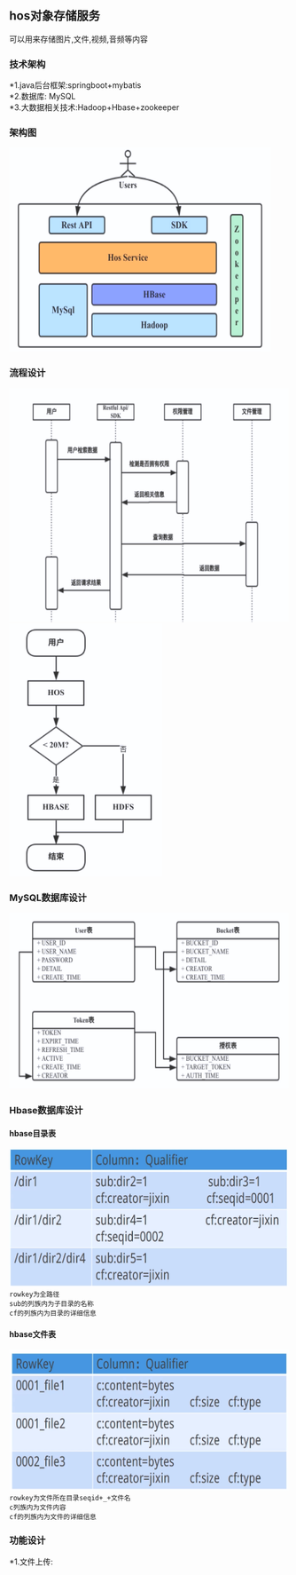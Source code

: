 ## hos对象存储服务
可以用来存储图片,文件,视频,音频等内容

### 技术架构
*1.java后台框架:springboot+mybatis <br/>
*2.数据库: MySQL <br/>
*3.大数据相关技术:Hadoop+Hbase+zookeeper <br/>

### 架构图
![架构图](https://github.com/xiaopengxpgithub/hos/blob/master/imgs/%E6%9E%B6%E6%9E%84%E5%9B%BE.png)

### 流程设计
![流程](https://github.com/xiaopengxpgithub/hos/blob/master/imgs/%E6%B5%81%E7%A8%8B%E5%9B%BE1.png)
![流程](https://github.com/xiaopengxpgithub/hos/blob/master/imgs/%E6%B5%81%E7%A8%8B%E5%9B%BE2.png)

### MySQL数据库设计
![数据库](https://github.com/xiaopengxpgithub/hos/blob/master/imgs/%E6%95%B0%E6%8D%AE%E5%BA%93%E8%AE%BE%E8%AE%A1.png)

### Hbase数据库设计
#### hbase目录表
![目录表](https://github.com/xiaopengxpgithub/hos/blob/master/imgs/%E7%9B%AE%E5%BD%95%E8%A1%A8.png)<br />
`rowkey为全路径`<br />
`sub的列族内为子目录的名称`<br />
`cf的列族内为目录的详细信息`<br />

#### hbase文件表
![文件表](https://github.com/xiaopengxpgithub/hos/blob/master/imgs/%E6%96%87%E4%BB%B6%E8%A1%A8%E7%BB%93%E6%9E%84.png)
`rowkey为文件所在目录seqid+_+文件名`<br />
`c列族内为文件内容`<br />
`cf的列族内为文件的详细信息`<br />

### 功能设计
*1.文件上传:


